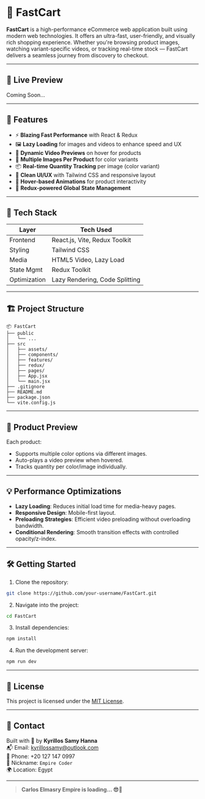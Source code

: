 # 🛒 FastCart

**FastCart** is a high-performance eCommerce web application built using modern web technologies. It offers an ultra-fast, user-friendly, and visually rich shopping experience. Whether you're browsing product images, watching variant-specific videos, or tracking real-time stock — FastCart delivers a seamless journey from discovery to checkout.

---

## 🚀 Live Preview

Coming Soon...

---

## 🎯 Features

- ⚡ **Blazing Fast Performance** with React & Redux
- 🖼️ **Lazy Loading** for images and videos to enhance speed and UX
- 🎥 **Dynamic Video Previews** on hover for products
- 🎨 **Multiple Images Per Product** for color variants
- 📦 **Real-time Quantity Tracking** per image (color variant)
- 💎 **Clean UI/UX** with Tailwind CSS and responsive layout
- 🔁 **Hover-based Animations** for product interactivity
- 🔄 **Redux-powered Global State Management**

---

## 🧠 Tech Stack

| Layer        | Tech Used                      |
|--------------|--------------------------------|
| Frontend     | React.js, Vite, Redux Toolkit |
| Styling      | Tailwind CSS                  |
| Media        | HTML5 Video, Lazy Load        |
| State Mgmt   | Redux Toolkit                 |
| Optimization | Lazy Rendering, Code Splitting|

---

## 🏗️ Project Structure

```
📦 FastCart
├── public
│   └── ...
├── src
│   ├── assets/
│   ├── components/
│   ├── features/
│   ├── redux/
│   ├── pages/
│   ├── App.jsx
│   └── main.jsx
├── .gitignore
├── README.md
├── package.json
└── vite.config.js
```

---

## 📸 Product Preview

Each product:
- Supports multiple color options via different images.
- Auto-plays a video preview when hovered.
- Tracks quantity per color/image individually.

---

## 💡 Performance Optimizations

- **Lazy Loading**: Reduces initial load time for media-heavy pages.
- **Responsive Design**: Mobile-first layout.
- **Preloading Strategies**: Efficient video preloading without overloading bandwidth.
- **Conditional Rendering**: Smooth transition effects with controlled opacity/z-index.

---

## 🛠️ Getting Started

1. Clone the repository:

```bash
git clone https://github.com/your-username/FastCart.git
```

2. Navigate into the project:

```bash
cd FastCart
```

3. Install dependencies:

```bash
npm install
```

4. Run the development server:

```bash
npm run dev
```

---

## 🔐 License

This project is licensed under the [MIT License](LICENSE).

---

## 📧 Contact

Built with 💚 by **Kyrillos Samy Hanna**  
📬 Email: kyrillossamy@outlook.com  
📱 Phone: +20 127 147 0997  
🧠 Nickname: `Empire Coder`  
🌍 Location: Egypt

---

> **Carlos Elmasry Empire is loading... 😎🚀**